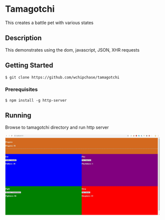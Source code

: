 # Tamagotchi
This creates a battle pet with various states

## Description
This demonstrates using the dom, javascript, JSON, XHR requests

## Getting Started
```
$ git clone https://github.com/wchipchase/tamagotchi
```
### Prerequisites
```
$ npm install -g http-server
```

## Running
Browse to tamagotchi directory and run http server

![Tamagotchi](https://raw.githubusercontent.com/wchipchase/tamagotchi/setup/screenshots/tamagotchi.JPG "Tamagotchi")
